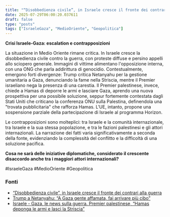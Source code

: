 ```yaml
---
title: "“Disobbedienza civile”, in Israele cresce il fronte dei contrari alla guerra"
date: 2025-07-29T06:00:20.037611
draft: false
type: "posts"
tags: ["IsraeleGaza", "MedioOriente", "Geopolitica"]
---
```


**Crisi Israele-Gaza: escalation e contrapposizioni**

La situazione in Medio Oriente rimane critica.  In Israele cresce la disobbedienza civile contro la guerra, con proteste diffuse e persino appelli allo sciopero generale.  Immagini di vittime alimentano l'opposizione interna, con una ONG che parla addirittura di genocidio.  Contestualmente, emergono forti divergenze: Trump critica Netanyahu per la gestione umanitaria a Gaza, denunciando la fame nella Striscia, mentre il Premier israeliano nega la presenza di una carestia.  Il Premier palestinese, invece, chiede a Hamas di deporre le armi e lasciare Gaza, aprendo una nuova prospettiva per una possibile soluzione, seppur fortemente contestata dagli Stati Uniti che criticano la conferenza ONU sulla Palestina, definendola una "trovata pubblicitaria" che rafforza Hamas. L'UE, intanto, propone una sospensione parziale della partecipazione di Israele al programma Horizon.

Le contrapposizioni sono molteplici: tra Israele e la comunità internazionale, tra Israele e la sua stessa popolazione, e tra le fazioni palestinesi e gli attori internazionali.  La narrazione dei fatti varia significativamente a seconda della fonte, evidenziando la complessità del conflitto e la difficoltà di una soluzione pacifica.

**Cosa ne sarà delle iniziative diplomatiche, considerato il crescente disaccordo anche tra i maggiori attori internazionali?**

#IsraeleGaza #MedioOriente #Geopolitica


### Fonti
- [“Disobbedienza civile”, in Israele cresce il fronte dei contrari alla guerra](https://www.repubblica.it/esteri/2025/07/29/news/disobbedienza_civile_in_israele_cresce_il_fronte_dei_contrari_alla_guerra-424758156/)
- [Trump a Netanyahu: “A Gaza gente affamata, fai arrivare più cibo”](https://www.repubblica.it/esteri/2025/07/29/news/trump_a_netanyahu_a_gaza_gente_affamata_fai_arrivare_piu_cibo-424758133/)
- [Israele - Gaza, le news sulla guerra. Premier palestinese, “Hamas deponga le armi e lasci la Striscia”](https://www.repubblica.it/esteri/2025/07/29/diretta/israele_gaza_hamas_guerra_news_oggi_diretta-424758326/)
